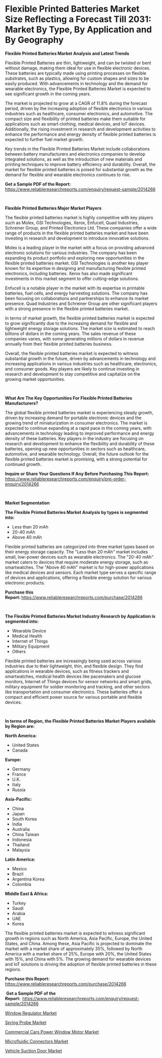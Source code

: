 <p><h1>Flexible Printed Batteries Market Size Reflecting a Forecast Till 2031: Market By Type, By Application and By Geography</h1></p><p><strong>Flexible Printed Batteries Market Analysis and Latest Trends</strong></p>
<p><p>Flexible Printed Batteries are thin, lightweight, and can be twisted or bent without damage, making them ideal for use in flexible electronic devices. These batteries are typically made using printing processes on flexible substrates, such as plastics, allowing for custom shapes and sizes to be easily produced. With advancements in technology and the demand for wearable electronics, the Flexible Printed Batteries Market is expected to see significant growth in the coming years.</p><p>The market is projected to grow at a CAGR of 11.8% during the forecast period, driven by the increasing adoption of flexible electronics in various industries such as healthcare, consumer electronics, and automotive. The compact size and flexibility of printed batteries make them suitable for applications such as smart clothing, medical devices, and IoT devices. Additionally, the rising investment in research and development activities to enhance the performance and energy density of flexible printed batteries is expected to further fuel market growth.</p><p>Key trends in the Flexible Printed Batteries Market include collaborations between battery manufacturers and electronics companies to develop integrated solutions, as well as the introduction of new materials and printing techniques to improve battery efficiency and durability. Overall, the market for flexible printed batteries is poised for substantial growth as the demand for flexible and wearable electronics continues to rise.</p></p>
<p><strong>Get a Sample PDF of the Report:&nbsp;</strong> <a href="https://www.reliableresearchreports.com/enquiry/request-sample/2014266">https://www.reliableresearchreports.com/enquiry/request-sample/2014266</a></p>
<p>&nbsp;</p>
<p><strong>Flexible Printed Batteries Major Market Players</strong></p>
<p><p>The flexible printed batteries market is highly competitive with key players such as Molex, GSI Technologies, Xerox, Enfucell, Quad Industries, Schreiner Group, and Printed Electronics Ltd. These companies offer a wide range of products in the flexible printed batteries market and have been investing in research and development to introduce innovative solutions.</p><p>Molex is a leading player in the market with a focus on providing advanced electronic solutions for various industries. The company has been expanding its product portfolio and exploring new opportunities in the flexible printed batteries market. GSI Technologies is another key player known for its expertise in designing and manufacturing flexible printed electronics, including batteries. Xerox has also made significant investments in this market segment to offer cutting-edge solutions.</p><p>Enfucell is a notable player in the market with its expertise in printable batteries, fuel cells, and energy harvesting solutions. The company has been focusing on collaborations and partnerships to enhance its market presence. Quad Industries and Schreiner Group are other significant players with a strong presence in the flexible printed batteries market.</p><p>In terms of market growth, the flexible printed batteries market is expected to grow significantly due to the increasing demand for flexible and lightweight energy storage solutions. The market size is estimated to reach billions of dollars in the coming years. The sales revenue of these companies varies, with some generating millions of dollars in revenue annually from their flexible printed batteries business.</p><p>Overall, the flexible printed batteries market is expected to witness substantial growth in the future, driven by advancements in technology and increasing applications in various industries such as healthcare, electronics, and consumer goods. Key players are likely to continue investing in research and development to stay competitive and capitalize on the growing market opportunities.</p></p>
<p>&nbsp;</p>
<p><strong>What Are The Key Opportunities For Flexible Printed Batteries Manufacturers?</strong></p>
<p><p>The global flexible printed batteries market is experiencing steady growth, driven by increasing demand for portable electronic devices and the growing trend of miniaturization in consumer electronics. The market is expected to continue expanding at a rapid pace in the coming years, with advancements in technology leading to improved performance and energy density of these batteries. Key players in the industry are focusing on research and development to enhance the flexibility and durability of these batteries, opening up new opportunities in sectors such as healthcare, automotive, and wearable technology. Overall, the future outlook for the flexible printed batteries market is promising, with a strong potential for continued growth.</p></p>
<p><strong>Inquire or Share Your Questions If Any Before Purchasing This Report:</strong> <a href="https://www.reliableresearchreports.com/enquiry/pre-order-enquiry/2014266">https://www.reliableresearchreports.com/enquiry/pre-order-enquiry/2014266</a></p>
<p>&nbsp;</p>
<p><strong>Market Segmentation</strong></p>
<p><strong>The Flexible Printed Batteries Market Analysis by types is segmented into:</strong></p>
<p><ul><li>Less than 20 mAh</li><li>20-40 mAh</li><li>Above 40 mAh</li></ul></p>
<p><p>Flexible printed batteries are categorized into three market types based on their energy storage capacity. The "Less than 20 mAh" market includes small, low-power devices such as wearable electronics. The "20-40 mAh" market caters to devices that require moderate energy storage, such as smartwatches. The "Above 40 mAh" market is for high-power applications like medical devices and sensors. Each market type serves a specific range of devices and applications, offering a flexible energy solution for various electronic products.</p></p>
<p><strong>Purchase this Report:&nbsp;</strong><a href="https://www.reliableresearchreports.com/purchase/2014266">https://www.reliableresearchreports.com/purchase/2014266</a></p>
<p>&nbsp;</p>
<p><strong>The Flexible Printed Batteries Market Industry Research by Application is segmented into:</strong></p>
<p><ul><li>Wearable Device</li><li>Medical Health</li><li>Internet of Things</li><li>Military Equipment</li><li>Others</li></ul></p>
<p><p>Flexible printed batteries are increasingly being used across various industries due to their lightweight, thin, and flexible design. They find applications in wearable devices, such as fitness trackers and smartwatches, medical health devices like pacemakers and glucose monitors, Internet of Things devices for sensor networks and smart grids, military equipment for soldier monitoring and tracking, and other sectors like transportation and consumer electronics. These batteries offer a compact and efficient power source for various portable and flexible devices.</p></p>
<p>&nbsp;</p>
<p><strong>In terms of Region, the Flexible Printed Batteries Market Players available by Region are:</strong></p>
<p>
    <p> <strong> North America: </strong>
        <ul>
            <li>United States</li>
            <li>Canada</li>
        </ul>
        </p> 
    <p> <strong> Europe: </strong>
        <ul>
            <li>Germany</li>
            <li>France</li>
            <li>U.K.</li>
            <li>Italy</li>
            <li>Russia</li>
        </ul>
        </p> 
    <p> <strong> Asia-Pacific: </strong>
        <ul>
            <li>China</li>
            <li>Japan</li>
            <li>South Korea</li>
            <li>India</li>
            <li>Australia</li>
            <li>China Taiwan</li>
            <li>Indonesia</li>
            <li>Thailand</li>
            <li>Malaysia</li>
        </ul>
        </p> 
    <p> <strong> Latin America: </strong>
        <ul>
            <li>Mexico</li>
            <li>Brazil</li>
            <li>Argentina Korea</li>
            <li>Colombia</li>
        </ul>
        </p> 
    <p> <strong> Middle East & Africa: </strong>
        <ul>
            <li>Turkey</li>
            <li>Saudi</li>
            <li>Arabia</li>
            <li>UAE</li>
            <li>Korea</li>
        </ul>
    </p>
    </p>
<p><p>The flexible printed batteries market is expected to witness significant growth in regions such as North America, Asia Pacific, Europe, the United States, and China. Among these, Asia Pacific is projected to dominate the market with a market share of approximately 35%, followed by North America with a market share of 25%, Europe with 20%, the United States with 15%, and China with 5%. The growing demand for wearable devices and IoT solutions is driving the adoption of flexible printed batteries in these regions.</p></p>
<p><strong>Purchase this Report: </strong><a href="https://www.reliableresearchreports.com/purchase/2014266">https://www.reliableresearchreports.com/purchase/2014266</a></p>
<p>&nbsp;<strong>Get a Sample PDF of the Report:&nbsp;&nbsp;</strong><a href="https://www.reliableresearchreports.com/enquiry/request-sample/2014266">https://www.reliableresearchreports.com/enquiry/request-sample/2014266</a></p>
<p><strong></strong></p>
<p><p><a href="https://picayune-night-cbd.notion.site/Window-Regulator-Market-Size-Share-Trends-Analysis-Report-By-Material-By-Type-By-End-user-By-R-8c66a141b5f04d71836c1725bc0e2ecf">Window Regulator Market</a></p><p><a href="https://view.publitas.com/reportprime-1/spring-probe-market-share-market-new-trends-analysis-report-by-type-by-application-by-end-use-by-region-and-segment-forecasts-2024-2031/">Spring Probe Market</a></p><p><a href="https://valiant-lunge-8fe.notion.site/Commercial-Cars-Power-Window-Motor-Market-Size-Focuses-on-Market-Dynamics-In-Depth-Analysis-and-Fut-a936f4d938ae400180002102be67aced">Commercial Cars Power Window Motor Market</a></p><p><a href="https://view.publitas.com/reportprime-1/microfluidic-connectors-market-research-report-the-key-to-successful-business-strategy-forecasted-for-period-from-2024-2031/">Microfluidic Connectors Market</a></p><p><a href="https://artistic-helicopter-ca9.notion.site/Insights-into-Vehicle-Suction-Door-Market-Size-Analysing-Market-Share-Trends-and-Growth-from-2024-8aca432243ce4feaa3886159f23cdcc1">Vehicle Suction Door Market</a></p></p>